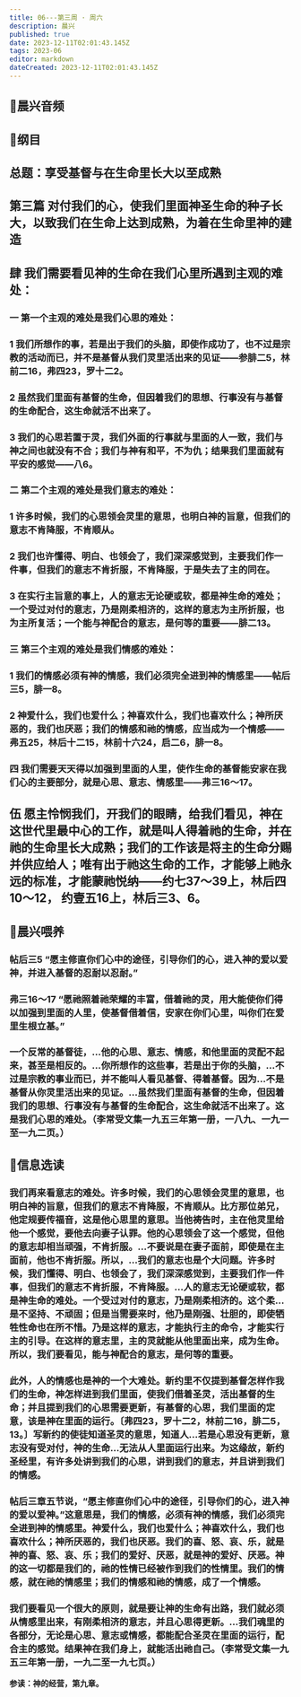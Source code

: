```yaml
---
title: 06---第三周 · 周六
description: 晨兴
published: true
date: 2023-12-11T02:01:43.145Z
tags: 2023-06
editor: markdown
dateCreated: 2023-12-11T02:01:43.145Z
---
```


## 🎵晨兴音频

## 📖纲目

## 总题：享受基督与在生命里长大以至成熟

## 第三篇   对付我们的心，使我们里面神圣生命的种子长大，以致我们在生命上达到成熟，为着在生命里神的建造

## 肆   我们需要看见神的生命在我们心里所遇到主观的难处：

### 一   第一个主观的难处是我们心思的难处：

### 1   我们所想作的事，若是出于我们的头脑，即使作成功了，也不过是宗教的活动而已，并不是基督从我们灵里活出来的见证——参腓二5，林前二16，弗四23，罗十二2。

### 2   虽然我们里面有基督的生命，但因着我们的思想、行事没有与基督的生命配合，这生命就活不出来了。

### 3   我们的心思若置于灵，我们外面的行事就与里面的人一致，我们与神之间也就没有不合；我们与神有和平，不为仇；结果我们里面就有平安的感觉——八6。

### 二   第二个主观的难处是我们意志的难处：

### 1   许多时候，我们的心思领会灵里的意思，也明白神的旨意，但我们的意志不肯降服，不肯顺从。

### 2   我们也许懂得、明白、也领会了，我们深深感觉到，主要我们作一件事，但我们的意志不肯折服，不肯降服，于是失去了主的同在。

### 3   在实行主旨意的事上，人的意志无论硬或软，都是神生命的难处；一个受过对付的意志，乃是刚柔相济的，这样的意志为主所折服，也为主所复活；一个能与神配合的意志，是何等的重要——腓二13。

### 三   第三个主观的难处是我们情感的难处：

### 1   我们的情感必须有神的情感，我们必须完全进到神的情感里——帖后三5，腓一8。

### 2   神爱什么，我们也爱什么；神喜欢什么，我们也喜欢什么；神所厌恶的，我们也厌恶；我们的情感和祂的情感，应当成为一个情感——弗五25，林后十二15，林前十六24，启二6，腓一8。

### 四   我们需要天天得以加强到里面的人里，使作生命的基督能安家在我们心的主要部分，就是心思、意志、情感里——弗三16～17。

## 伍   愿主怜悯我们，开我们的眼睛，给我们看见，神在这世代里最中心的工作，就是叫人得着祂的生命，并在祂的生命里长大成熟；我们的工作该是将主的生命分赐并供应给人；唯有出于祂这生命的工作，才能够上祂永远的标准，才能蒙祂悦纳——约七37～39上，林后四10～12， 约壹五16上，林后三3、6。

## 📖晨兴喂养

### 帖后三5   “愿主修直你们心中的途径，引导你们的心，进入神的爱以爱神，并进入基督的忍耐以忍耐。”

### 弗三16～17   “愿祂照着祂荣耀的丰富，借着祂的灵，用大能使你们得以加强到里面的人里，使基督借着信，安家在你们心里，叫你们在爱里生根立基。”

### 一个反常的基督徒，…他的心思、意志、情感，和他里面的灵配不起来，甚至是相反的。…你所想作的这些事，若是出于你的头脑，…不过是宗教的事业而已，并不能叫人看见基督、得着基督。因为…不是基督从你灵里活出来的见证。…虽然我们里面有基督的生命，但因着我们的思想、行事没有与基督的生命配合，这生命就活不出来了。这是我们心思的难处。（李常受文集一九五三年第一册，一八九、一九一至一九二页。）

## 📖信息选读

### 我们再来看意志的难处。许多时候，我们的心思领会灵里的意思，也明白神的旨意，但我们的意志不肯降服，不肯顺从。比方那位弟兄，他定规要传福音，这是他心思里的意思。当他祷告时，主在他灵里给他一个感觉，要他去向妻子认罪。他的心思领会了这一个感觉，但他的意志却相当顽强，不肯折服。…不要说是在妻子面前，即使是在主面前，他也不肯折服。所以，…我们的意志也是个大问题。许多时候，我们懂得、明白、也领会了，我们深深感觉到，主要我们作一件事，但我们的意志不肯折服，不肯降服。…人的意志无论硬或软，都是神生命的难处。一个受过对付的意志，乃是刚柔相济的。这个柔…是不坚持、不顽固；但是当需要来时，他乃是刚强、壮胆的，即使牺牲性命也在所不惜。乃是这样的意志，才能执行主的命令，才能实行主的引导。在这样的意志里，主的灵就能从他里面出来，成为生命。所以，我们要看见，能与神配合的意志，是何等的重要。

### 此外，人的情感也是神的一个大难处。新约里不仅提到基督怎样作我们的生命，神怎样进到我们里面，使我们借着圣灵，活出基督的生命；并且提到我们的心思需要更新，有基督的心思，我们里面的定意，该是神在里面的运行。〔弗四23，罗十二2，林前二16，腓二5，13。〕写新约的使徒知道圣灵的意思，知道人…若是心思没有更新，意志没有受对付，神的生命…无法从人里面运行出来。为这缘故，新约圣经里，有许多处讲到我们的心思，讲到我们的意志，并且讲到我们的情感。

### 帖后三章五节说，“愿主修直你们心中的途径，引导你们的心，进入神的爱以爱神。”这意思是，我们的情感，必须有神的情感，我们必须完全进到神的情感里。神爱什么，我们也爱什么；神喜欢什么，我们也喜欢什么；神所厌恶的，我们也厌恶。我们的喜、怒、哀、乐，就是神的喜、怒、哀、乐；我们的爱好、厌恶，就是神的爱好、厌恶。神的这一切都是我们的，祂的性情已经被作到我们的性情里。我们的情感，就在祂的情感里；我们的情感和祂的情感，成了一个情感。

### 我们要看见一个很大的原则，就是要让神的生命有出路，我们就必须从情感里出来，有刚柔相济的意志，并且心思得更新。…我们魂里的各部分，无论是心思、意志或情感，都能配合圣灵在里面的运行，配合主的感觉。结果神在我们身上，就能活出祂自己。（李常受文集一九五三年第一册，一九二至一九七页。）

**参读：神的经营，第九章。**
<!-- Google tag (gtag.js) -->
<script async src="https://www.googletagmanager.com/gtag/js?id=G-1P8709Z16T"></script>
<script>
  window.dataLayer = window.dataLayer || [];
  function gtag(){dataLayer.push(arguments);}
  gtag('js', new Date());

  gtag('config', 'G-1P8709Z16T');
</script>